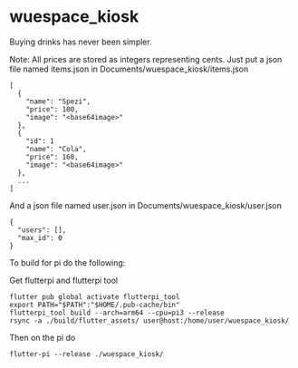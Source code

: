 # wuespace_kiosk

Buying drinks has never been simpler.

Note: All prices are stored as integers representing cents.
Just put a json file named items.json in Documents/wuespace_kiosk/items.json

```
[
  {
    "name": "Spezi",
    "price": 100,
    "image": "<base64image>"
  },
  {
    "id": 1
    "name": "Cola",
    "price": 160,
    "image": "<base64image>"
  },
  ...
]

```

And a json file named user.json in Documents/wuespace_kiosk/user.json

```
{
  "users": [],
  "max_id": 0
}

```

To build for pi do the following:

Get flutterpi and flutterpi tool

```
flutter pub global activate flutterpi_tool
export PATH="$PATH":"$HOME/.pub-cache/bin"
flutterpi_tool build --arch=arm64 --cpu=pi3 --release
rsync -a ./build/flutter_assets/ user@host:/home/user/wuespace_kiosk/
```

Then on the pi do

`flutter-pi --release ./wuespace_kiosk/`
